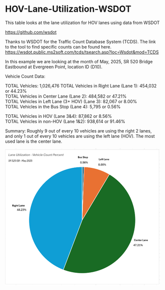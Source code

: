 # HOV-Lane-Utilization-WSDOT

This table looks at the lane utilization for HOV lanes using data from WSDOT

https://github.com/wsdot

Thanks to WSDOT for the Traffic Count Database System (TCDS). The link to the tool to find specific counts can be found here. https://wsdot.public.ms2soft.com/tcds/tsearch.asp?loc=Wsdot&mod=TCDS

In this example we are looking at the month of May, 2025, SR 520 Bridge Eastbound at Evergreen Point, location ID (D10). 

Vehicle Count Data:

TOTAL Vehicles: 1,026,476
TOTAL Vehicles in Right Lane (Lane 1): 454,032 or 44.23%  
TOTAL Vehicles in Center Lane (Lane 2): 484,582 or 47.21%  
TOTAL Vehicles in Left Lane (3+ HOV) (Lane 3): 82,067 or 8.00%  
TOTAL Vehicles in the Bus Stop (Lane 4): 5,795 or 0.56%  

TOTAL Vehicles in HOV (Lane 3&4): 87,862 or 8.56%  
TOTAL Vehicles in non-HOV (Lane 1&2): 938,614 or 91.46%   

Summary: Roughly 9 out of every 10 vehicles are using the right 2 lanes, and only 1 out of every 10 vehicles are using the left lane (HOV). The most used lane is the center lane. 





![HOV Lane Usage Chart](https://github.com/jefferybatt/HOV-Lane-Utilization-WSDOT/blob/main/HOV%20Lane%20Usage%20Chart.png)




